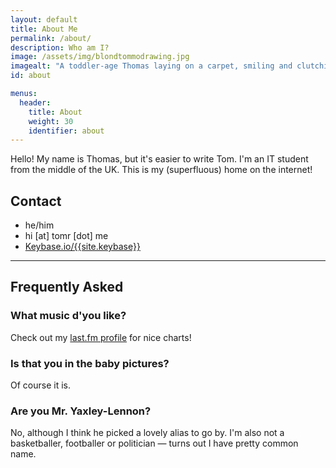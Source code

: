 ```yaml
---
layout: default
title: About Me
permalink: /about/
description: Who am I?
image: /assets/img/blondtommodrawing.jpg
imagealt: "A toddler-age Thomas laying on a carpet, smiling and clutching a pen"
id: about

menus:
  header:
    title: About
    weight: 30
    identifier: about
---
```


Hello! My name is Thomas, but it's easier to write Tom. I'm an IT student from the middle of the UK. This is my (superfluous) home on the internet!

## Contact
- he/him
- <a id="js-email">hi [at] tomr [dot] me</a>
- [Keybase.io/{{site.keybase}}](https://keybase.io/{{site.keybase}})

---

## Frequently Asked

### What music d'you like?
Check out my [last.fm profile](https://last.fm/user/itsmeimtom) for nice charts!

### Is that you in the baby pictures?
Of course it is.

### Are you Mr. Yaxley-Lennon?
No, although I think he picked a lovely alias to go by. I'm also not a basketballer, footballer or politician &mdash; turns out I have pretty common name.

<script>
const email = atob("aGlAdG9tci5tZQ==");
document.getElementById('js-email').innerHTML = email;
document.getElementById('js-email').href = `mailto:${email}`;
</script>
